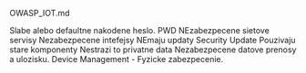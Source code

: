 OWASP_IOT.md 

Slabe alebo defaultne nakodene heslo.  PWD
NEzabezpecene sietove servisy
Nezabezpecene intefejsy
NEmaju updaty
Security Update
Pouzivaju stare komponenty 
Nestrazi to privatne data
Nezabezpecene datove prenosy a ulozisku.
Device Management -
Fyzicke zabezpecenie.  